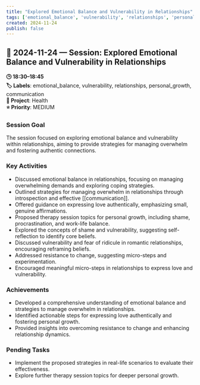 ```yaml
---
title: "Explored Emotional Balance and Vulnerability in Relationships"
tags: ['emotional_balance', 'vulnerability', 'relationships', 'personal_growth', 'communication']
created: 2024-11-24
publish: false
---
```


## 📅 2024-11-24 — Session: Explored Emotional Balance and Vulnerability in Relationships

**🕒 18:30–18:45**  
**🏷️ Labels**: emotional_balance, vulnerability, relationships, personal_growth, communication  
**📂 Project**: Health  
**⭐ Priority**: MEDIUM  


### Session Goal
The session focused on exploring emotional balance and vulnerability within relationships, aiming to provide strategies for managing overwhelm and fostering authentic connections.

### Key Activities
- Discussed emotional balance in relationships, focusing on managing overwhelming demands and exploring coping strategies.
- Outlined strategies for managing overwhelm in relationships through introspection and effective [[communication]].
- Offered guidance on expressing love authentically, emphasizing small, genuine affirmations.
- Proposed therapy session topics for personal growth, including shame, procrastination, and work-life balance.
- Explored the concepts of shame and vulnerability, suggesting self-reflection to identify core beliefs.
- Discussed vulnerability and fear of ridicule in romantic relationships, encouraging reframing beliefs.
- Addressed resistance to change, suggesting micro-steps and experimentation.
- Encouraged meaningful micro-steps in relationships to express love and vulnerability.

### Achievements
- Developed a comprehensive understanding of emotional balance and strategies to manage overwhelm in relationships.
- Identified actionable steps for expressing love authentically and fostering personal growth.
- Provided insights into overcoming resistance to change and enhancing relationship dynamics.

### Pending Tasks
- Implement the proposed strategies in real-life scenarios to evaluate their effectiveness.
- Explore further therapy session topics for deeper personal growth.

